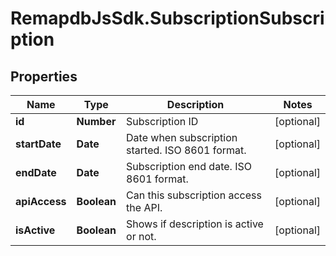 # RemapdbJsSdk.SubscriptionSubscription

## Properties
Name | Type | Description | Notes
------------ | ------------- | ------------- | -------------
**id** | **Number** | Subscription ID | [optional] 
**startDate** | **Date** | Date when subscription started. ISO 8601 format. | [optional] 
**endDate** | **Date** | Subscription end date. ISO 8601 format. | [optional] 
**apiAccess** | **Boolean** | Can this subscription access the API. | [optional] 
**isActive** | **Boolean** | Shows if description is active or not. | [optional] 
